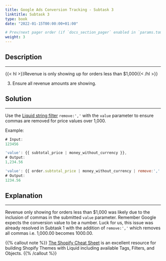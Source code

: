 ```yaml
---
title: Google Ads Conversion Tracking - Subtask 3
linktitle: Subtask 3
type: book
date: "2022-01-15T00:00:00+01:00"

# Prev/next pager order (if `docs_section_pager` enabled in `params.toml`)
weight: 3
---
```


## Description

***

{{< hl >}}Revenue is only showing up for orders less than $1,000{{< /hl >}}
<br />

3. Ensure all revenue amounts are showing.

## Solution

***

Use the [Liquid string filter](https://shopify.dev/api/liquid/filters/string-filters#remove) `remove:','` with the `value` parameter to ensure commas are removed for price values over 1,000. 

Example:
```js
# Input:
123456

'value': {{ subtotal_price | money_without_currency }},
# Output:
1,234.56

'value': {{ order.subtotal_price | money_without_currency | remove:',' }},    
# Output:
1234.56

```

## Explanation

***

Revenue only showing for orders less than $1,000 was likely due to the inclusion of commas in the submitted `value` parameter. Remember Google expects the conversion value to be a number. Luck for us, this issue was already resolved in Subtask 1 with the addition of `remove:','` which removes all commas i.e. 1,000.00 becomes 1000.00.  

{{% callout note %}}
[The Shopify Cheat Sheet](https://www.shopify.com/partners/shopify-cheat-sheet) is an excellent resource for building Shopify Themes with Liquid including available Tags, Filters, and Objects.
{{% /callout %}}